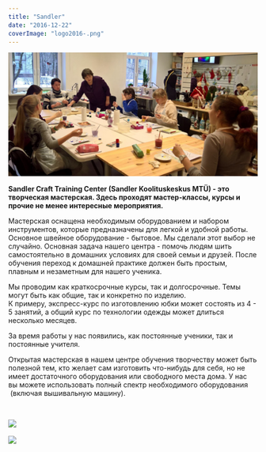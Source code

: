 ```yaml
---
title: "Sandler"
date: "2016-12-22"
coverImage: "logo2016-.png"
---
```


![](images/002.jpg)

**Sandler Craft Training Center (Sandler Koolituskeskus MTÜ) - это творческая мастерская. Здесь проходят мастер-классы, курсы и прочие не менее интересные мероприятия.**

Мастерская оснащена необходимым оборудованием и набором инструментов, которые предназначены для легкой и удобной работы. Основное швейное оборудование - бытовое. Мы сделали этот выбор не случайно. Основная задача нашего центра - помочь людям шить самостоятельно в домашних условиях для своей семьи и друзей. После обучения переход к домашней практике должен быть простым, плавным и незаметным для нашего ученика.

Мы проводим как краткосрочные курсы, так и долгосрочные. Темы могут быть как общие, так и конкретно по изделию. К примеру, экспресс-курс по изготовлению юбки может состоять из 4 - 5 занятий, а общий курс по технологии одежды может длиться несколько месяцев.

За время работы у нас появились, как постоянные ученики, так и постоянные учителя.

Открытая мастерская в нашем центре обучения творчеству может быть полезной тем, кто желает сам изготовить что-нибудь для себя, но не имеет достаточного оборудования или свободного места дома. У нас вы можете использовать полный спектр необходимого оборудования  (включая вышивальную машину).

 

![](images/2.jpg)

![](images/4.jpg)
